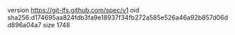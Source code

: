version https://git-lfs.github.com/spec/v1
oid sha256:d174695aa824fdb3fa9e18937f34fb272a585e526a46a92b857d06dd896a04a7
size 1748
